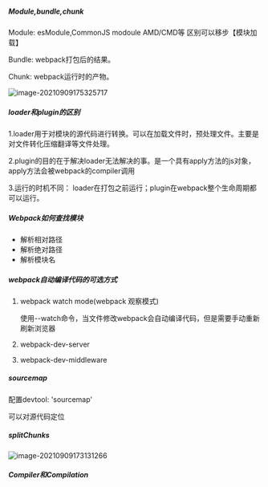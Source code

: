 ##### Module,bundle,chunk

Module: esModule,CommonJS modoule AMD/CMD等 区别可以移步【模块加载】

Bundle: webpack打包后的结果。

Chunk:	webpack运行时的产物。

![image-20210909175325717](/Users/limengyun/sty/bubble/src/note/image-20210909175325717.png)

##### loader和plugin的区别

1.loader用于对模块的源代码进行转换。可以在加载文件时，预处理文件。主要是对文件转化压缩翻译等文件处理。

2.plugin的目的在于解决loader无法解决的事。是一个具有apply方法的js对象，apply方法会被webpack的compiler调用

3.运行的时机不同： loader在打包之前运行；plugin在webpack整个生命周期都可以运行。

##### Webpack如何查找模块

- 解析相对路径
- 解析绝对路径
- 解析模块名

##### webpack自动编译代码的可选方式

1. webpack watch mode(webpack 观察模式)

   使用--watch命令，当文件修改webpack会自动编译代码，但是需要手动重新刷新浏览器

2. webpack-dev-server

3. webpack-dev-middleware

##### sourcemap

配置devtool: 'sourcemap'

可以对源代码定位

##### splitChunks

![image-20210909173131266](/Users/limengyun/sty/bubble/src/note/image-20210909173131266.png)

##### Compiler和Compilation

